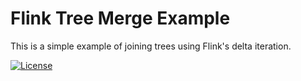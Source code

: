 # Flink Tree Merge Example
This is a simple example of joining trees using Flink's delta iteration.

[![License](https://img.shields.io/badge/License-Apache%202.0-blue.svg)](https://opensource.org/licenses/Apache-2.0)
